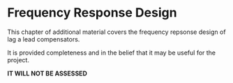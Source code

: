 # Frequency Response Design

This chapter of additional material covers the frequency repsonse design of lag a lead compensators.

It is provided completeness and in the belief that it may be useful for the project.

**IT WILL NOT BE ASSESSED**